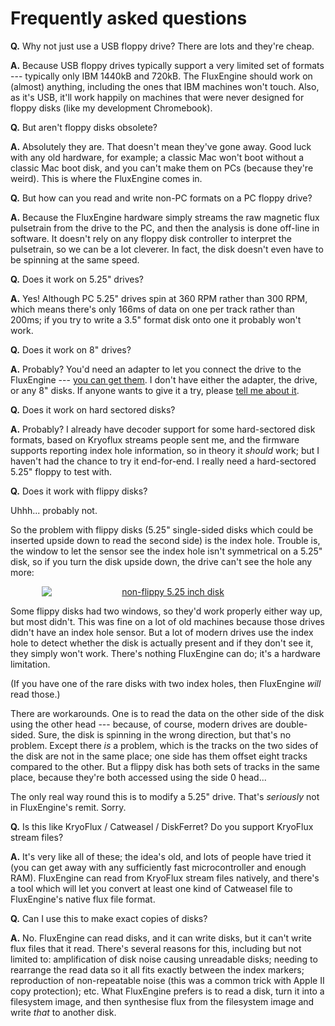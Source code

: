 Frequently asked questions
==========================

**Q.** Why not just use a USB floppy drive? There are lots and they're cheap.

**A.** Because USB floppy drives typically support a very limited set of
formats --- typically only IBM 1440kB and 720kB. The FluxEngine should work
on (almost) anything, including the ones that IBM machines won't touch. Also,
as it's USB, it'll work happily on machines that were never designed for
floppy disks (like my development Chromebook).

**Q.** But aren't floppy disks obsolete?

**A.** Absolutely they are. That doesn't mean they've gone away. Good luck
with any old hardware, for example; a classic Mac won't boot without a
classic Mac boot disk, and you can't make them on PCs (because they're
weird). This is where the FluxEngine comes in.

**Q.** But how can you read and write non-PC formats on a PC floppy drive?

**A.** Because the FluxEngine hardware simply streams the raw magnetic flux
pulsetrain from the drive to the PC, and then the analysis is done off-line
in software. It doesn't rely on any floppy disk controller to interpret the
pulsetrain, so we can be a lot cleverer. In fact, the disk doesn't even have
to be spinning at the same speed.

**Q.** Does it work on 5.25" drives?

**A.** Yes! Although PC 5.25" drives spin at 360 RPM rather than 300 RPM,
which means there's only 166ms of data on one per track rather than 200ms;
if you try to write a 3.5" format disk onto one it probably won't work.

**Q.** Does it work on 8" drives?

**A.** Probably? You'd need an adapter to let you connect the drive to the
FluxEngine --- [you can get them](http://www.dbit.com/fdadap.html). I don't
have either the adapter, the drive, or any 8" disks. If anyone wants to give
it a try, please [tell me about
it](https://github.com/davidgiven/fluxengine/issues/new).

**Q.** Does it work on hard sectored disks?

**A.** Probably? I already have decoder support for some hard-sectored disk
formats, based on Kryoflux streams people sent me, and the firmware supports
reporting index hole information, so in theory it _should_ work; but I
haven't had the chance to try it end-for-end. I really need a hard-sectored
5.25" floppy to test with.

**Q.** Does it work with flippy disks?

Uhhh... probably not.

So the problem with flippy disks (5.25" single-sided disks which could be
inserted upside down to read the second side) is the index hole. Trouble is,
the window to let the sensor see the index hole isn't symmetrical on a 5.25"
disk, so if you turn the disk upside down, the drive can't see the hole any
more:

<div style="text-align: center">
<a href="https://commons.wikimedia.org/wiki/Category:5¼-inch_floppy_disks#/media/File:Atari_Master_Diskette_3_DOS_3_Floppy_Disk.jpg"><img src="525-floppy.jpg" style="min-width:80%" alt="non-flippy 5.25 inch disk"></a>
</div>

Some flippy disks had two windows, so they'd work properly either way up, but
most didn't. This was fine on a lot of old machines because those drives
didn't have an index hole sensor. But a lot of modern drives use the index
hole to detect whether the disk is actually present and if they don't see it,
they simply won't work. There's nothing FluxEngine can do; it's a hardware
limitation.

(If you have one of the rare disks with two index holes, then FluxEngine
_will_ read those.)

There are workarounds. One is to read the data on the other side of the disk
using the other head --- because, of course, modern drives are double-sided.
Sure, the disk is spinning in the wrong direction, but that's no problem.
Except there _is_ a problem, which is the tracks on the two sides of the disk
are not in the same place; one side has them offset eight tracks compared to
the other. But a flippy disk has both sets of tracks in the same place,
because they're both accessed using the side 0 head...

The only real way round this is to modify a 5.25" drive. That's _seriously_
not in FluxEngine's remit. Sorry.

**Q.** Is this like KryoFlux / Catweasel / DiskFerret? Do you support KryoFlux
stream files?

**A.** It's very like all of these; the idea's old, and lots of people have
tried it (you can get away with any sufficiently fast microcontroller and
enough RAM). FluxEngine can read from KryoFlux stream files natively, and
there's a tool which will let you convert at least one kind of Catweasel file
to FluxEngine's native flux file format.

**Q.** Can I use this to make exact copies of disks?

**A.** No. FluxEngine can read disks, and it can write disks, but it can't
write flux files that it read. There's several reasons for this, including
but not limited to: amplification of disk noise causing unreadable disks;
needing to rearrange the read data so it all fits exactly between the index
markers; reproduction of non-repeatable noise (this was a common trick with
Apple II copy protection); etc. What FluxEngine prefers is to read a disk,
turn it into a filesystem image, and then synthesise flux from the filesystem
image and write _that_ to another disk.
